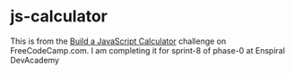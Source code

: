 # js-calculator

This is from the <a href="https://www.freecodecamp.com/challenges/build-a-javascript-calculator">Build a JavaScript Calculator</a> challenge on FreeCodeCamp.com.
I am completing it for sprint-8 of phase-0 at Enspiral DevAcademy
